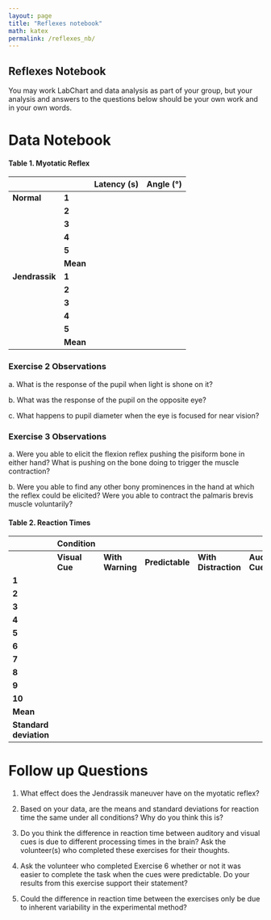 ```yaml
---
layout: page
title: "Reflexes notebook"
math: katex
permalink: /reflexes_nb/
---
```

## Reflexes Notebook
You may work LabChart and data analysis as part of your group, but your analysis and answers to the questions below should be your own work and in your own words.

#  Data Notebook

#### Table 1. Myotatic Reflex

|                |     | **Latency** (s) | **Angle** (°) |
|----------------|-----|-----------------|---------------|
| **Normal**     | **1** |                 |               |
|                | **2** |                 |               |
|                | **3** |                 |               |
|                | **4** |                 |               |
|                | **5** |                 |               |
|                | **Mean** |              |               |
| **Jendrassik** | **1** |                 |               |
|                | **2** |                 |               |
|                | **3** |                 |               |
|                | **4** |                 |               |
|                | **5** |                 |               |
|                | **Mean** |              |               |

### Exercise 2 Observations

a.  What is the response of the pupil when light is shone on it?

b.  What was the response of the pupil on the opposite eye?

c.  What happens to pupil diameter when the eye is focused for near vision?

### Exercise 3 Observations

a.  Were you able to elicit the flexion reflex pushing the pisiform bone in either hand? What is pushing on the bone doing to trigger the muscle contraction?

b.  Were you able to find any other bony prominences in the hand at which the reflex could be elicited? Were you able to contract the palmaris brevis muscle voluntarily?

#### Table 2. Reaction Times

|                | **Condition**       |                |                |                    |                |
|----------------|---------------------|----------------|----------------|--------------------|----------------|
|                | **Visual Cue**      | **With Warning** | **Predictable** | **With Distraction** | **Auditory Cue** |
| **1**          |                     |                |                |                    |                |
| **2**          |                     |                |                |                    |                |
| **3**          |                     |                |                |                    |                |
| **4**          |                     |                |                |                    |                |
| **5**          |                     |                |                |                    |                |
| **6**          |                     |                |                |                    |                |
| **7**          |                     |                |                |                    |                |
| **8**          |                     |                |                |                    |                |
| **9**          |                     |                |                |                    |                |
| **10**         |                     |                |                |                    |                |
| **Mean**       |                     |                |                |                    |                |
| **Standard deviation** |             |                |                |                    |                |

#  Follow up Questions

1.  What effect does the Jendrassik maneuver have on the myotatic reflex?

2.  Based on your data, are the means and standard deviations for reaction time the same under all conditions? Why do you think this is?

1.  Do you think the difference in reaction time between auditory and visual cues is due to different processing times in the brain? Ask the volunteer(s) who completed these exercises for their thoughts.

1.  Ask the volunteer who completed Exercise 6 whether or not it was easier to complete the task when the cues were predictable. Do your results from this exercise support their statement?

1.  Could the difference in reaction time between the exercises only be due to inherent variability in the experimental method?